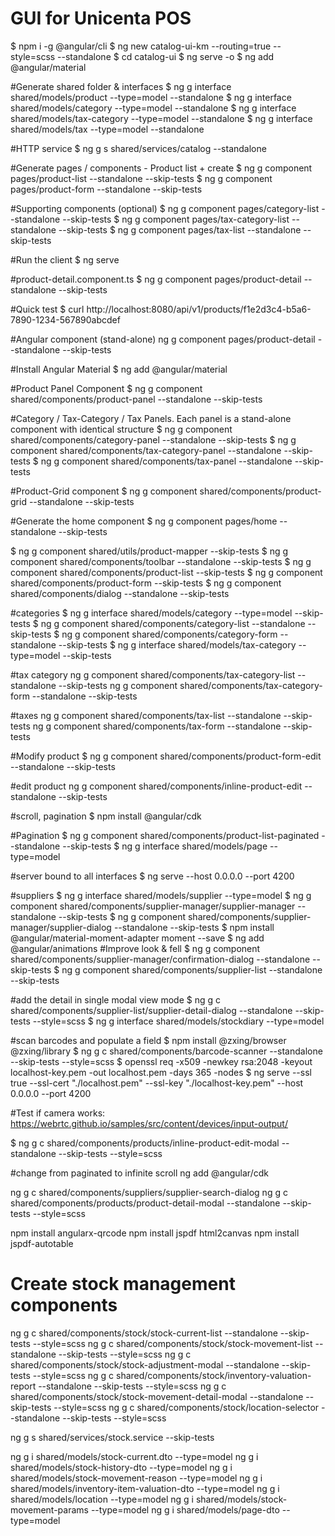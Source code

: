 # GUI for Unicenta POS

$ npm i -g @angular/cli
$ ng new catalog-ui-km --routing=true --style=scss --standalone
$ cd catalog-ui
$ ng serve -o
$ ng add @angular/material

#Generate shared folder & interfaces
$ ng g interface shared/models/product --type=model --standalone
$ ng g interface shared/models/category --type=model --standalone
$ ng g interface shared/models/tax-category --type=model --standalone
$ ng g interface shared/models/tax --type=model --standalone

#HTTP service
$ ng g s shared/services/catalog --standalone

#Generate pages / components - Product list + create
$ ng g component pages/product-list --standalone --skip-tests
$ ng g component pages/product-form --standalone --skip-tests

#Supporting components (optional)
$ ng g component pages/category-list --standalone --skip-tests
$ ng g component pages/tax-category-list --standalone --skip-tests
$ ng g component pages/tax-list --standalone --skip-tests

#Run the client
$ ng serve

#product-detail.component.ts
$ ng g component pages/product-detail --standalone --skip-tests

#Quick test
$ curl http://localhost:8080/api/v1/products/f1e2d3c4-b5a6-7890-1234-567890abcdef

#Angular component (stand-alone) 
ng g component pages/product-detail --standalone --skip-tests

#Install Angular Material
$ ng add @angular/material

#Product Panel Component
$ ng g component shared/components/product-panel --standalone --skip-tests

#Category / Tax-Category / Tax Panels. Each panel is a stand-alone component with identical structure
$ ng g component shared/components/category-panel --standalone --skip-tests
$ ng g component shared/components/tax-category-panel --standalone --skip-tests
$ ng g component shared/components/tax-panel --standalone --skip-tests

#Product-Grid component
$ ng g component shared/components/product-grid --standalone --skip-tests

#Generate the home component
$ ng g component pages/home --standalone --skip-tests

$ ng g component shared/utils/product-mapper --skip-tests
$ ng g component shared/components/toolbar --standalone --skip-tests
$ ng g component shared/components/product-list --skip-tests
$ ng g component shared/components/product-form --skip-tests
$ ng g component shared/components/dialog --standalone --skip-tests

#categories
$ ng g interface shared/models/category --type=model --skip-tests
$ ng g component shared/components/category-list --standalone --skip-tests
$ ng g component shared/components/category-form --standalone --skip-tests
$ ng g interface shared/models/tax-category --type=model --skip-tests

#tax category
ng g component shared/components/tax-category-list --standalone --skip-tests
ng g component shared/components/tax-category-form --standalone --skip-tests

#taxes
ng g component shared/components/tax-list --standalone --skip-tests
ng g component shared/components/tax-form --standalone --skip-tests

#Modify product
$ ng g component shared/components/product-form-edit --standalone --skip-tests

#edit product
ng g component shared/components/inline-product-edit --standalone --skip-tests

#scroll, pagination
$ npm install @angular/cdk

#Pagination
$ ng g component shared/components/product-list-paginated --standalone --skip-tests
$ ng g interface shared/models/page --type=model

#server bound to all interfaces
$ ng serve --host 0.0.0.0 --port 4200

#suppliers
$ ng g interface shared/models/supplier --type=model 
$ ng g component shared/components/supplier-manager/supplier-manager --standalone --skip-tests
$ ng g component shared/components/supplier-manager/supplier-dialog --standalone --skip-tests
$ npm install @angular/material-moment-adapter moment --save
$ ng add @angular/animations
#Improve look & fell
$ ng g component shared/components/supplier-manager/confirmation-dialog --standalone --skip-tests
$ ng g component shared/components/supplier-list --standalone --skip-tests

#add the detail in single modal view mode
$ ng g c shared/components/supplier-list/supplier-detail-dialog --standalone --skip-tests --style=scss
$ ng g interface shared/models/stockdiary --type=model

#scan barcodes and populate a field
$ npm install @zxing/browser @zxing/library
$ ng g c shared/components/barcode-scanner --standalone --skip-tests --style=scss
$ openssl req -x509 -newkey rsa:2048 -keyout localhost-key.pem -out localhost.pem -days 365 -nodes
$ ng serve --ssl true --ssl-cert "./localhost.pem" --ssl-key "./localhost-key.pem" --host 0.0.0.0 --port 4200

#Test if camera works: https://webrtc.github.io/samples/src/content/devices/input-output/

$ ng g c shared/components/products/inline-product-edit-modal --standalone --skip-tests --style=scss

#change from paginated to infinite scroll
ng add @angular/cdk

ng g c shared/components/suppliers/supplier-search-dialog
ng g c shared/components/products/product-detail-modal --standalone --skip-tests --style=scss

npm install angularx-qrcode
npm install jspdf html2canvas
npm install jspdf-autotable

# Create stock management components
ng g c shared/components/stock/stock-current-list --standalone --skip-tests --style=scss
ng g c shared/components/stock/stock-movement-list --standalone --skip-tests --style=scss
ng g c shared/components/stock/stock-adjustment-modal --standalone --skip-tests --style=scss
ng g c shared/components/stock/inventory-valuation-report --standalone --skip-tests --style=scss
ng g c shared/components/stock/stock-movement-detail-modal --standalone --skip-tests --style=scss
ng g c shared/components/stock/location-selector --standalone --skip-tests --style=scss

ng g s shared/services/stock.service --skip-tests

ng g i shared/models/stock-current.dto --type=model
ng g i shared/models/stock-history-dto --type=model
ng g i shared/models/stock-movement-reason --type=model
ng g i shared/models/inventory-item-valuation-dto --type=model
ng g i shared/models/location --type=model
ng g i shared/models/stock-movement-params --type=model
ng g i shared/models/page-dto --type=model